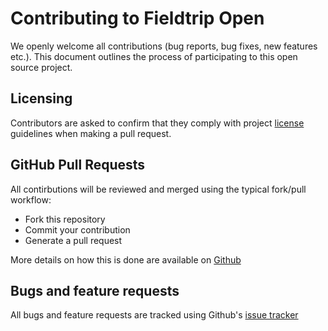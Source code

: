 # Contributing to Fieldtrip Open

We openly welcome all contributions (bug reports, bug fixes, new features etc.). This document outlines the process of participating to this open source project.

## Licensing

Contributors are asked to confirm that they comply with project [license](https://github.com/edina/fieldtrip-open/blob/master/LICENSE) guidelines when making a pull request.

## GitHub Pull Requests

All contirbutions will be reviewed and merged using the typical fork/pull workflow:

* Fork this repository
* Commit your contribution
* Generate a pull request

More details on how this is done are available on [Github](https://help.github.com/articles/creating-a-pull-request/)

## Bugs and feature requests

All bugs and feature requests are tracked using Github's [issue tracker](https://github.com/edina/fieldtrip-open/issues)
